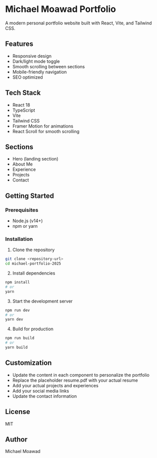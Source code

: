 # Michael Moawad Portfolio

A modern personal portfolio website built with React, Vite, and Tailwind CSS.

## Features

- Responsive design
- Dark/light mode toggle
- Smooth scrolling between sections
- Mobile-friendly navigation
- SEO optimized

## Tech Stack

- React 18
- TypeScript
- Vite
- Tailwind CSS
- Framer Motion for animations
- React Scroll for smooth scrolling

## Sections

- Hero (landing section)
- About Me
- Experience
- Projects
- Contact

## Getting Started

### Prerequisites

- Node.js (v14+)
- npm or yarn

### Installation

1. Clone the repository
```bash
git clone <repository-url>
cd michael-portfolio-2025
```

2. Install dependencies
```bash
npm install
# or
yarn
```

3. Start the development server
```bash
npm run dev
# or
yarn dev
```

4. Build for production
```bash
npm run build
# or
yarn build
```

## Customization

- Update the content in each component to personalize the portfolio
- Replace the placeholder resume.pdf with your actual resume
- Add your actual projects and experiences
- Add your social media links
- Update the contact information

## License

MIT

## Author

Michael Moawad
